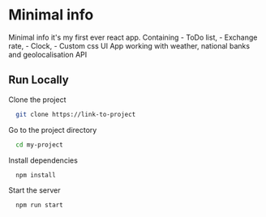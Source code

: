 
# Minimal info 

Minimal info it's my first ever react app.
Containing - ToDo list, - Exchange rate, - Clock, - Custom css UI
App working with weather, national banks and geolocalisation API


## Run Locally

Clone the project

```bash
  git clone https://link-to-project
```

Go to the project directory

```bash
  cd my-project
```

Install dependencies

```bash
  npm install
```

Start the server

```bash
  npm run start
```


